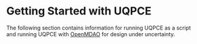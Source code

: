 # Getting Started with UQPCE

The following section contains information for running UQPCE as a script and running UQPCE with [OpenMDAO](https://openmdao.org/newdocs/versions/latest/main.html) for design under uncertainty.

```{tableofcontents}
```